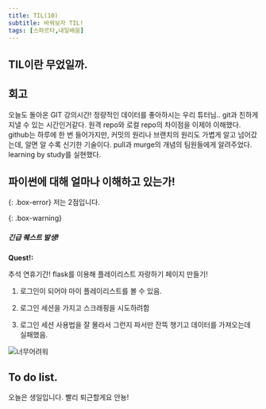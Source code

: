 ```yaml
---
title: TIL(10)
subtitle: 바꿔보자 TIL!
tags: [스파르타,내일배움]
---
```



## TIL이란 무었일까.


## 회고

오늘도 돌아온 GIT 강의시간!
정량적인 데이터를 좋아하시는 우리 튜터님..
git과 친하게 지낼 수 있는 시간인거같다.
원격 repo와 로컬 repo의 차이점을 이제야 이해했다.
github는 하루에 한 번 들어가지만, 커밋의 원리나 브랜치의 원리도 가볍게 알고 넘어갔는데, 알면 알 수록 신기한 기술이다.
pull과 murge의 개념의 팀원들에게 알려주었다.
learning by study를 실현했다.


## 파이썬에 대해 얼마나 이해하고 있는가!
{: .box-error}
저는 2점입니다.


{: .box-warning}
##### 긴급 퀘스트 발생!
**Quest!:**



 추석 연휴기간! flask를 이용해 플레이리스트 자랑하기 페이지 만들기!


1. 로그인이 되어야 마이 플레이리스트를  볼 수 있음.

2. 로그인 세션을 가지고 스크래핑을 시도하려함

3. 로그인 세션 사용법을 잘 몰라서 그런지 파서만 잔뜩 챙기고 데이터를 가져오는데 실패했음.


![너무어려워](https://mblogthumb-phinf.pstatic.net/MjAyMTA2MDRfMjIg/MDAxNjIyNzk2Nzg3MDI2.yNkPY8EMNtytctH1x4bLqqLt0ZxGETeSOQ6gVu4A7tkg.FJ_xZ2mMQYBaO1J1mMDWgHJpsAAqyF2DWewwuYeO-XUg.JPEG.youngka2011/IMG_0226.JPG?type=w800)


## To do list.

오늘은 생일입니다. 빨리 퇴근할게요 안뇽!
